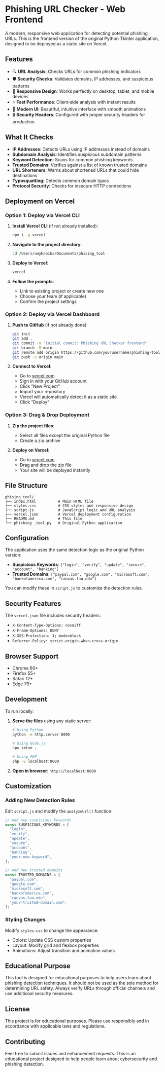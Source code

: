 # Phishing URL Checker - Web Frontend

A modern, responsive web application for detecting potential phishing URLs. This is the frontend version of the original Python Tkinter application, designed to be deployed as a static site on Vercel.

## Features

- 🔍 **URL Analysis**: Checks URLs for common phishing indicators
- 🛡️ **Security Checks**: Validates domains, IP addresses, and suspicious patterns
- 📱 **Responsive Design**: Works perfectly on desktop, tablet, and mobile devices
- ⚡ **Fast Performance**: Client-side analysis with instant results
- 🎨 **Modern UI**: Beautiful, intuitive interface with smooth animations
- 🔒 **Security Headers**: Configured with proper security headers for production

## What It Checks

- **IP Addresses**: Detects URLs using IP addresses instead of domains
- **Subdomain Analysis**: Identifies suspicious subdomain patterns
- **Keyword Detection**: Scans for common phishing keywords
- **Trusted Domains**: Verifies against a list of known trusted domains
- **URL Shorteners**: Warns about shortened URLs that could hide destinations
- **Typosquatting**: Detects common domain typos
- **Protocol Security**: Checks for insecure HTTP connections

## Deployment on Vercel

### Option 1: Deploy via Vercel CLI

1. **Install Vercel CLI** (if not already installed):

   ```bash
   npm i -g vercel
   ```

2. **Navigate to the project directory**:

   ```bash
   cd /Users/umyhabiba/Documents/phising_tool
   ```

3. **Deploy to Vercel**:

   ```bash
   vercel
   ```

4. **Follow the prompts**:
   - Link to existing project or create new one
   - Choose your team (if applicable)
   - Confirm the project settings

### Option 2: Deploy via Vercel Dashboard

1. **Push to GitHub** (if not already done):

   ```bash
   git init
   git add .
   git commit -m "Initial commit: Phishing URL Checker frontend"
   git branch -M main
   git remote add origin https://github.com/yourusername/phishing-tool.git
   git push -u origin main
   ```

2. **Connect to Vercel**:
   - Go to [vercel.com](https://vercel.com)
   - Sign in with your GitHub account
   - Click "New Project"
   - Import your repository
   - Vercel will automatically detect it as a static site
   - Click "Deploy"

### Option 3: Drag & Drop Deployment

1. **Zip the project files**:

   - Select all files except the original Python file
   - Create a zip archive

2. **Deploy on Vercel**:
   - Go to [vercel.com](https://vercel.com)
   - Drag and drop the zip file
   - Your site will be deployed instantly

## File Structure

```
phising_tool/
├── index.html          # Main HTML file
├── styles.css          # CSS styles and responsive design
├── script.js           # JavaScript logic and URL analysis
├── vercel.json         # Vercel deployment configuration
├── README.md           # This file
└── phishing _tool.py   # Original Python application
```

## Configuration

The application uses the same detection logic as the original Python version:

- **Suspicious Keywords**: `["login", "verify", "update", "secure", "account", "banking"]`
- **Trusted Domains**: `["paypal.com", "google.com", "microsoft.com", "bankofamerica.com", "canvas.fau.edu"]`

You can modify these in `script.js` to customize the detection rules.

## Security Features

The `vercel.json` file includes security headers:

- `X-Content-Type-Options: nosniff`
- `X-Frame-Options: DENY`
- `X-XSS-Protection: 1; mode=block`
- `Referrer-Policy: strict-origin-when-cross-origin`

## Browser Support

- Chrome 60+
- Firefox 55+
- Safari 12+
- Edge 79+

## Development

To run locally:

1. **Serve the files** using any static server:

   ```bash
   # Using Python
   python -m http.server 8000

   # Using Node.js
   npx serve .

   # Using PHP
   php -S localhost:8000
   ```

2. **Open in browser**: `http://localhost:8000`

## Customization

### Adding New Detection Rules

Edit `script.js` and modify the `analyzeUrl()` function:

```javascript
// Add new suspicious keywords
const SUSPICIOUS_KEYWORDS = [
  "login",
  "verify",
  "update",
  "secure",
  "account",
  "banking",
  "your-new-keyword",
];

// Add new trusted domains
const TRUSTED_DOMAINS = [
  "paypal.com",
  "google.com",
  "microsoft.com",
  "bankofamerica.com",
  "canvas.fau.edu",
  "your-trusted-domain.com",
];
```

### Styling Changes

Modify `styles.css` to change the appearance:

- Colors: Update CSS custom properties
- Layout: Modify grid and flexbox properties
- Animations: Adjust transition and animation values

## Educational Purpose

This tool is designed for educational purposes to help users learn about phishing detection techniques. It should not be used as the sole method for determining URL safety. Always verify URLs through official channels and use additional security measures.

## License

This project is for educational purposes. Please use responsibly and in accordance with applicable laws and regulations.

## Contributing

Feel free to submit issues and enhancement requests. This is an educational project designed to help people learn about cybersecurity and phishing detection.
